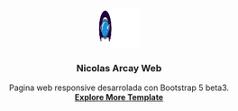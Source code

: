 <p align="center">
  <a href="https://www.nicolasarcay.com/">
    <img src="img/logo-nicolas-arcay.png" alt="Nicolas Arcay Logo" width="72" height="72">
  </a>
</p>

<h3 align="center">Nicolas Arcay Web</h3>

<p align="center">
  Pagina web responsive desarrolada con Bootstrap 5 beta3.
  <br>
  <a href="https://www.nicolasarcay.com"><strong>Explore More Template</strong></a>
  <br>
  <br>
</p>
